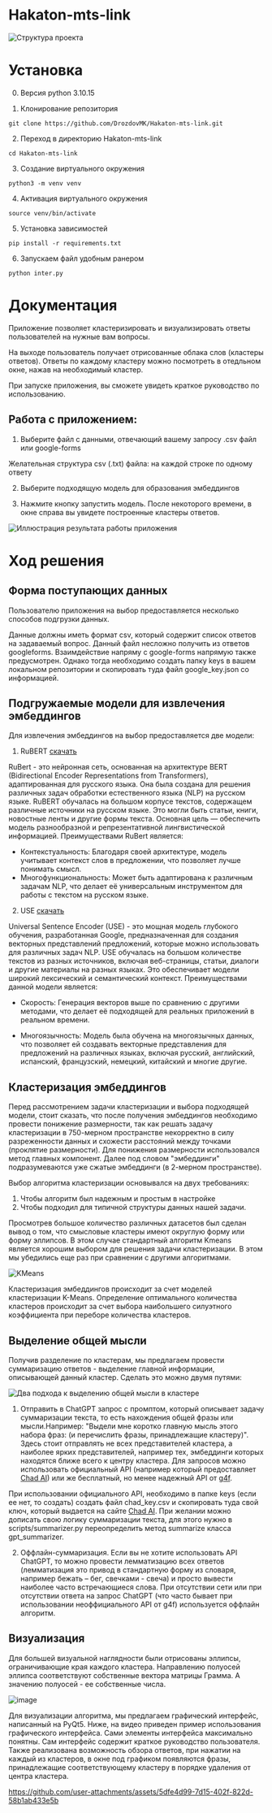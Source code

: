 # Hakaton-mts-link

![Структура проекта](images/short_prez.png)

# Установка

0. Версия python 3.10.15

1. Клонирование репозитория 

```git clone https://github.com/DrozdovMK/Hakaton-mts-link.git```

2. Переход в директорию Hakaton-mts-link

```cd Hakaton-mts-link```

3. Создание виртуального окружения

```python3 -m venv venv```

4. Активация виртуального окружения

```source venv/bin/activate```

5. Установка зависимостей

```pip install -r requirements.txt```

6. Запускаем файл удобным ранером

```python inter.py```


# Документация

Приложение позволяет кластеризировать и визуализировать ответы пользователей на нужные вам вопросы.

На выходе пользователь получает отрисованные облака слов (кластеры ответов). Ответы по каждому кластеру можно посмотреть в отедльном окне, нажав на необходимый кластер.

При запуске приложения, вы сможете увидеть краткое руководство по использованию.

## Работа с приложением:

  1. Выберите файл с данными, отвечающий вашему запросу .csv файл или google-forms

  Желательная структура csv (.txt) файла: на каждой строке по одному ответу
  
  2. Выберите подходящую модель для образования эмбеддингов
  
  3. Нажмите кнопку запустить модель. После некоторого времени, в окне справа вы увидете построенные кластеры ответов.

![Иллюстрация результата работы приложения](images/app_demo.png)

# Ход решения

## Форма поступающих данных

Пользователю приложения на выбор предоставляется несколько способов подгрузки данных. 

Данные должны иметь формат csv, который содержит список ответов на задаваемый вопрос. Данный файл несложно получить из ответов googleforms. Взаимдействие напряму с google-forms напрямую также предусмотрен. Однако тогда необходимо создать папку keys в вашем локальном репозитории и скопировать туда файл google_key.json со информацией.

## Подгружаемые модели для извлечения эмбеддингов

Для извлечения эмбеддингов на выбор предоставляется две модели:
1) RuBERT [скачать](https://huggingface.co/DeepPavlov/rubert-base-cased)

RuBert - это нейронная сеть, основанная на архитектуре BERT (Bidirectional Encoder Representations from Transformers), адаптированная для русского языка. Она была создана для решения различных задач обработки естественного языка (NLP) на русском языке.  RuBERT обучалась на большом корпусе текстов, содержащем различные источники на русском языке. Это могли быть статьи, книги, новостные ленты и другие формы текста. Основная цель — обеспечить модель разнообразной и репрезентативной лингвистической информацией. Преимуществами RuBert является:

- Контекстуальность: Благодаря своей архитектуре, модель учитывает контекст слов в предложении, что позволяет лучше понимать смысл.
- Многофункциональность: Может быть адаптирована к различным задачам NLP, что делает её универсальным инструментом для работы с текстом на русском языке.

2) USE [скачать](https://www.tensorflow.org/hub/tutorials/semantic_similarity_with_tf_hub_universal_encoder)

Universal Sentence Encoder (USE) - это мощная модель глубокого обучения, разработанная Google, предназначенная для создания векторных представлений предложений, которые можно использовать для различных задач NLP. USE обучалась на большом количестве текстов из разных источников, включая веб-страницы, статьи, диалоги и другие материалы на разных языках. Это обеспечивает модели широкий лексический и семантический контекст. Преимуществами данной модели является:

- Скорость: Генерация векторов выше по сравнению с другими методами, что делает её подходящей для реальных приложений в реальном времени.

- Многоязычность: Модель была обучена на многоязычных данных, что позволяет ей создавать векторные представления для предложений на различных языках, включая русский, английский, испанский, французский, немецкий, китайский и многие другие.

## Кластеризация эмбеддингов

Перед рассмотрением задачи кластеризации и выбора подходящей модели, стоит сказать, что после получения эмбеддингов необходимо провести понижение размерности, так как решать задачу кластеризации в 750-мерном пространстве некорректно в силу разреженности данных и схожести расстояний между точками (проклятие размерности). Для понижения размерности использовался метод главных компонент. Далее под словом "эмбеддинги" подразумеваются уже сжатые эмбеддинги (в 2-мерном пространстве).

Выбор алгоритма кластеризации основывался на двух требованиях:

1) Чтобы алгоритм был надежным и простым в настройке 
2) Чтобы подходил для типичной структуры данных нашей задачи.

Просмотрев большое количество различных датасетов был сделан вывод о том, что смысловые кластеры имеют округлую форму или форму эллипсов. В этом случае стандартный алгоритм Kmeans является хорошим выбором для решения задачи кластеризации. В этом мы убедились еще раз при сравнении с другими алгоритмами.

![KMeans](images/Clustering_img.png)

Кластеризация эмбеддингов происходит за счет моделей кластеризации K-Means. Определение оптимального количества кластеров происходит за счет выбора наибольшего силуэтного коэффициента при переборе количества кластеров.

## Выделение общей мысли

Получив разделение по кластерам, мы предлагаем провести суммаризацию ответов - выделение главной информации, описывающей данный кластер. Сделать это можно двумя путями:

![Два подхода к выделению общей мысли в кластере](images/GPT_lemming.png)

1) Отправить в ChatGPT запрос с промптом, который описывает задачу суммаризации текста, то есть нахождения общей фразы или мысли.Например: "Выдели мне коротко главную мысль этого набора фраз: (и перечислить фразы, принадлежащие кластеру)". Здесь стоит отправлять не всех представителей кластера, а наиболее ярких представителей, например тех, эмбеддинги которых находятся ближе всего к центру кластера. Для запросов можно использовать официальный API (например который предоставляет [Chad AI](https://ask.chadgpt.ru/)) или же бесплатный, но менее надежный API от [g4f](https://github.com/xtekky/gpt4free). 

При использовании официального API, необходимо в папке keys (если ее нет, то создать) создать файл chad_key.csv и скопировать туда свой ключ, который выдается на сайте [Chad AI](https://ask.chadgpt.ru/). При желании можно дописать свою логику суммаризации текста, для этого нужно в scripts/summarizer.py переопределить метод summarize класса gpt_summarizer.

2) Оффлайн-суммаризация. Если вы не хотите использовать API ChatGPT, то можно провести лемматизацию всех ответов (лемматизация это привод в стандартную форму из словаря, например бежать – бег, свечками - свеча) и просто вывести наиболее часто встречающиеся слова. При отсутствии сети или при отсутствии ответа на запрос ChatGPT (что часто бывает при использовании неоффициального API от g4f) используется оффлайн алгоритм.

## Визуализация

Для большей визуальной наглядности были отрисованы эллипсы, ограничивающие края каждого кластера. Направлению полуосей эллипса соответствуют собственные вектора матрицы Грамма. А значению полуосей - ее собственные числа.

![image](images/clasters.jpg)

Для визуализации алгоритма, мы предлагаем графический интерфейс, написанный на PyQt5. Ниже, на видео приведен пример использования графического интерфейса. Сами элементы интерфейса максимально понятны. Сам интерфейс содержит краткое руководство пользователя. Также реализована возможность обзора ответов, при нажатии на каждый из кластеров, в окне под графиком появляются фразы, принадлежащие соответствующему кластеру в порядке удаления от центра кластера.

https://github.com/user-attachments/assets/5dfe4d99-7d15-402f-822d-58b1ab433e5b





